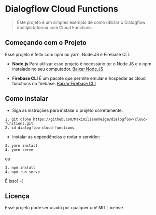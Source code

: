 # Dialogflow Cloud Functions

> Este projeto é um simples exemplo de como utilizar o Dialogflow multiplataforma com Cloud Functions.

## Começando com o Projeto

Esse projeto é feito com npm ou yarn, Node.JS e Firebase CLI.

* **Node.js** Para utilizar esse projeto é necessário ter o Node.JS e o npm instalado no seu computador. [Baixar Node.JS](https://nodejs.org/en/download/)

* **Firebase CLI** É um pacote que permite emular e hospedar as cloud functions no firebase.  [Baixar Firebase CLI](https://firebase.google.com/docs/cli)

## Como instalar

* Siga as instruções para instalar o projeto corretamente.

```
1. git clone https://github.com/MaximilianoVeiga/dialogflow-cloud-functions.git
2. cd dialogflow-cloud-functions
```

* Instalar as dependências e rodar o servidor:

```
3. yarn install
4. yarn serve
```

ou

```
3. npm install
4. npm run serve
```

É isso! =)

## Licença 

Esse projeto pode ser usado por qualquer um! MIT License
